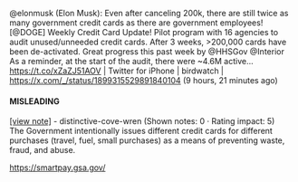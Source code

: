 @elonmusk (Elon Musk): Even after canceling 200k, there are still twice as many government credit cards as there are government employees! [@DOGE] Weekly Credit Card Update! Pilot program with 16 agencies to audit unused/unneeded credit cards. After 3 weeks, &gt;200,000 cards have been de-activated.  Great progress this past week by @HHSGov @Interior  As a reminder, at the start of the audit, there were ~4.6M active… https://t.co/xZaZJ51AOV | Twitter for iPhone | birdwatch | https://x.com/_/status/1899315529891840104 (9 hours, 21 minutes ago)

#### MISLEADING

[[view note]](https://x.com/i/birdwatch/n/1899339833983545714) - distinctive-cove-wren (Shown notes: 0 · Rating impact: 5)\
The Government intentionally issues different credit cards for different purchases (travel, fuel, small purchases) as a means of preventing waste, fraud, and abuse. 

https://smartpay.gsa.gov/
